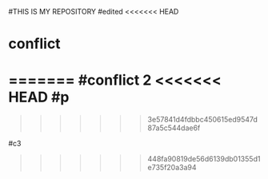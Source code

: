 #THIS IS MY REPOSITORY
#edited
<<<<<<< HEAD

# conflict
=======
#conflict 2
<<<<<<< HEAD
#p
=======
>>>>>>> 3e57841d4fdbbc450615ed9547d87a5c544dae6f

#c3
>>>>>>> 448fa90819de56d6139db01355d1e735f20a3a94
